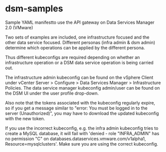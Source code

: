 # dsm-samples
Sample YAML manifestto use the API gateway on Data Services Manager 2.0 (VMware)

Two sets of examples are included, one infrastructure focused and the other data service focused.
Different personas (infra admin & dsm admin) determine which operations can be applied by the different persona.

Thus different kubeconfigs are required depending on whether an infrastructure operation or a DSM data service operation is being carried out.

The infrastructure admin kubeconfig can be found on the vSphere Client under vCenter Server > Configure > Data Services Manager > Infrastructure Policies.
The data service manager kubeconfig admin/user can be found on the DSM UI under the user profile drop-down.

Also note that the tokens associated with the kubeconfig regularly expire, so if you get a message similar to "error: You must be logged in to the server (Unauthorized)", you may have to download the updated kubeconfig with the new token.

If you use the incorrect kubeconfig, e.g. the infra admin kubeconfig tries to create a MySQL database, it will fail with 'denied - role "INFRA_ADMIN" has no permission "C" on databases.dataservices.vmware.com/v1alpha1, Resource=mysqlclusters'. Make sure you are using the correct kubeconfig.
